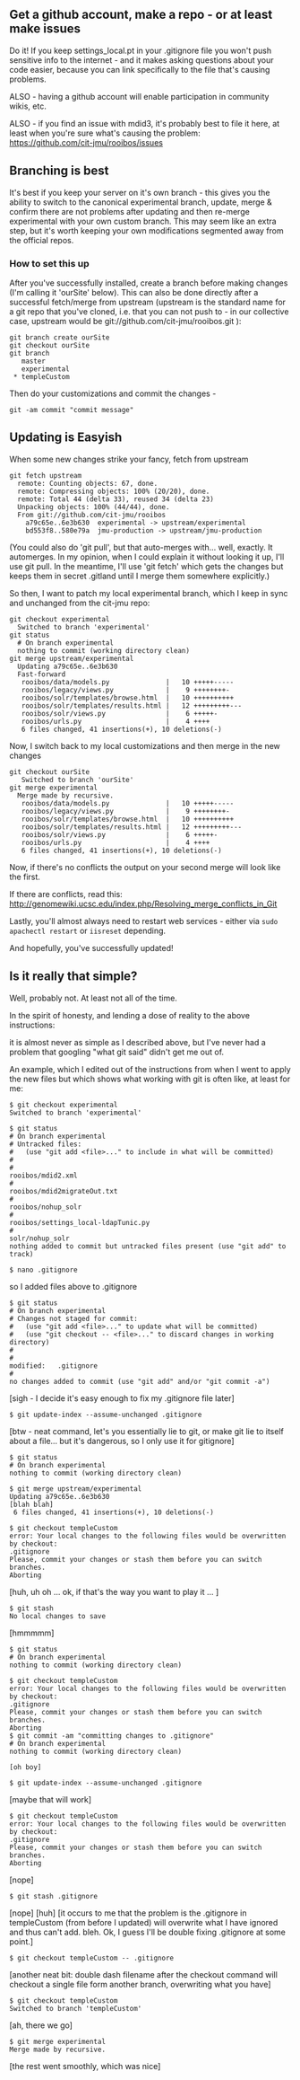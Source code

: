 ## Get a github account, make a repo - or at least make issues 

Do it!  If you keep settings_local.pt in your .gitignore file you won't push sensitive info to the internet - and it makes asking questions about your code easier, because you can link specifically to the file that's causing problems. 

ALSO - having a github account will enable participation in community wikis, etc. 

ALSO - if you find an issue with mdid3, it's probably best to file it here, at least when you're sure what's causing the problem:  
https://github.com/cit-jmu/rooibos/issues

## Branching is best
It's best if you keep your server on it's own branch - this gives you the ability to switch to the canonical experimental branch, update, merge & confirm there are not problems after updating and then re-merge experimental with your own custom branch. This may seem like an extra step, but it's worth keeping your own modifications segmented away from the official repos. 

### How to set this up 

After you've successfully installed, create a branch before making changes (I'm calling it 'ourSite' below). This can also be done directly after a successful fetch/merge from upstream (upstream is the standard name for a git repo that you've cloned, i.e. that you can not push to - in our collective case, upstream would be git://github.com/cit-jmu/rooibos.git ):

```
git branch create ourSite
git checkout ourSite
git branch
   master
   experimental
 * templeCustom 
```
Then do your customizations and commit the changes - 

```
git -am commit "commit message"
```

## Updating is Easyish

When some new changes strike your fancy, fetch from upstream

```
git fetch upstream
  remote: Counting objects: 67, done.
  remote: Compressing objects: 100% (20/20), done.
  remote: Total 44 (delta 33), reused 34 (delta 23)
  Unpacking objects: 100% (44/44), done.
  From git://github.com/cit-jmu/rooibos
    a79c65e..6e3b630  experimental -> upstream/experimental
    bd553f8..580e79a  jmu-production -> upstream/jmu-production
```
(You could also do 'git pull', but that auto-merges with... well, exactly. It automerges. In my opinion, when I could explain it without looking it up, I'll use git pull. In the meantime, I'll use 'git fetch' which gets the changes but keeps them in secret .gitland until I merge them somewhere explicitly.)

So then, I want to patch my local experimental branch, which I keep in sync and unchanged from the cit-jmu repo:

```
git checkout experimental
  Switched to branch 'experimental'
git status
  # On branch experimental
  nothing to commit (working directory clean)
git merge upstream/experimental
  Updating a79c65e..6e3b630
  Fast-forward
   rooibos/data/models.py              |   10 +++++-----
   rooibos/legacy/views.py             |    9 ++++++++-
   rooibos/solr/templates/browse.html  |   10 ++++++++++
   rooibos/solr/templates/results.html |   12 +++++++++---
   rooibos/solr/views.py               |    6 +++++-
   rooibos/urls.py                     |    4 ++++
   6 files changed, 41 insertions(+), 10 deletions(-)
```

Now, I switch back to my local customizations and then merge in the new changes

```
git checkout ourSite
   Switched to branch 'ourSite'
git merge experimental
  Merge made by recursive.
   rooibos/data/models.py              |   10 +++++-----
   rooibos/legacy/views.py             |    9 ++++++++-
   rooibos/solr/templates/browse.html  |   10 ++++++++++
   rooibos/solr/templates/results.html |   12 +++++++++---
   rooibos/solr/views.py               |    6 +++++-
   rooibos/urls.py                     |    4 ++++
   6 files changed, 41 insertions(+), 10 deletions(-)
```

Now, if there's no conflicts the output on your second merge will look like the first. 

If there are conflicts, read this:  http://genomewiki.ucsc.edu/index.php/Resolving_merge_conflicts_in_Git

Lastly, you'll almost always need to restart web services - either via ```sudo apachectl restart``` or ```iisreset``` depending. 

And hopefully, you've successfully updated!

## Is it really that simple?

Well, probably not. At least not all of the time. 

In the spirit of honesty, and lending a dose of reality to the above instructions:   

it is almost never as simple as I described above, but I've never had a problem that googling "what git said" didn't get me out of.  

An example, which I edited out of the instructions from when I went to apply the new files but which shows what working with git is often like, at least for me:
```
$ git checkout experimental
Switched to branch 'experimental'

$ git status
# On branch experimental
# Untracked files:
#   (use "git add <file>..." to include in what will be committed)
#
#
rooibos/mdid2.xml
#
rooibos/mdid2migrateOut.txt
#
rooibos/nohup_solr
#
rooibos/settings_local-ldapTunic.py
#
solr/nohup_solr
nothing added to commit but untracked files present (use "git add" to track)

$ nano .gitignore
```
so I added files above to .gitignore
```
$ git status
# On branch experimental
# Changes not staged for commit:
#   (use "git add <file>..." to update what will be committed)
#   (use "git checkout -- <file>..." to discard changes in working directory)
#
#
modified:   .gitignore
#
no changes added to commit (use "git add" and/or "git commit -a")
```
[sigh - I decide it's easy enough to fix my .gitignore file later]
```
$ git update-index --assume-unchanged .gitignore 
```
[btw - neat command, let's you essentially lie to git, or make git lie to itself about a file... but it's dangerous, so I only use it for gitignore]
```
$ git status
# On branch experimental
nothing to commit (working directory clean)

$ git merge upstream/experimental
Updating a79c65e..6e3b630
[blah blah]
 6 files changed, 41 insertions(+), 10 deletions(-)

$ git checkout templeCustom
error: Your local changes to the following files would be overwritten by checkout:
.gitignore
Please, commit your changes or stash them before you can switch branches.
Aborting
```
[huh, uh oh ...  ok, if that's the way you want to play it ... ]
```
$ git stash 
No local changes to save
```
   [hmmmmm]
```
$ git status
# On branch experimental
nothing to commit (working directory clean)

$ git checkout templeCustom
error: Your local changes to the following files would be overwritten by checkout:
.gitignore
Please, commit your changes or stash them before you can switch branches.
Aborting
$ git commit -am "committing changes to .gitignore"
# On branch experimental
nothing to commit (working directory clean)
```
    [oh boy]
```
$ git update-index --assume-unchanged .gitignore 
```
[maybe that will work]
```
$ git checkout templeCustom
error: Your local changes to the following files would be overwritten by checkout:
.gitignore
Please, commit your changes or stash them before you can switch branches.
Aborting
```
[nope]
```
$ git stash .gitignore 
```
[nope]
[huh]
[it occurs to me that the problem is the .gitignore in templeCustom (from before I updated) will overwrite what I have ignored and thus can't add. bleh. Ok, I guess I'll be double fixing .gitignore at some point.]
```
$ git checkout templeCustom -- .gitignore   
```
[another neat bit:  double dash filename after the checkout command will checkout a single file form another branch, overwriting what you have]
```
$ git checkout templeCustom
Switched to branch 'templeCustom'
```
[ah, there we go]
```
$ git merge experimental
Merge made by recursive.
```
[the rest went smoothly, which was nice]